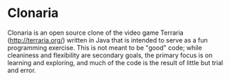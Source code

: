 Clonaria
========

Clonaria is an open source clone of the video game Terraria (http://terraria.org/) written in Java that is intended to serve as a fun programming exercise.  This is not meant to be "good" code; while cleaniness and flexibility are secondary goals, the primary focus is on learning and exploring, and much of the code is the result of little but trial and error.
